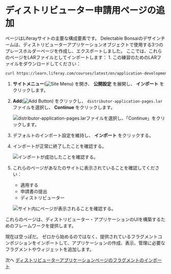# ディストリビューター申請用ページの追加

ページはLiferayサイトの主要な構成要素です。 Delectable Bonsaiのデザインチームは、ディストリビューターアプリケーションオブジェクトで使用する3つのプレースホルダーページを作成し、エクスポートしました。 ここでは、これらのページをLARファイルとしてインポートします： <!--TASK: If you've completed the \[Site Design\]() course, then you've already added these pages to your site. Otherwise, you can download and import them as a LAR file. -->1. この練習のためのLARファイルをダウンロードしてください：

   ```bash
   curl https://learn.liferay.com/courses/latest/en/application-development/designing-user-interfaces/adding-pages-for-distributor-application/distributor-application-pages.lar -O
   ```

1. **サイトメニュー**(![Site Menu](../../images/icon-product-menu.png)) を開き、 **公開設定** を展開し、 **インポート** をクリックします。

1. **Add**(![Add Button](../../images/icon-add.png)) をクリックし、 `distributor-application-pages.lar` ファイルを選択し、 **Continue** をクリックします。

   ![distributor-application-pages.larファイルを選択し、「Continue」をクリックします。](./adding-pages-for-distributor-application/images/01.png)

1. デフォルトのインポート設定を維持し、 **インポート** をクリックする。

1. インポートが正常に終了したことを確認する。

   ![インポートが成功したことを確認する。](./adding-pages-for-distributor-application/images/02.png)

1. これらのページがあなたのサイトに表示されていることを確認してください：

   * 適用する
   * 申請書の提出
   * ディストリビューター

   ![サイト内にページが表示されることを確認する。](./adding-pages-for-distributor-application/images/03.png)

これらのページは、ディストリビューター・アプリケーションのUIを構築するためのフレームワークを提供します。

現在は空っぽだ。 ゼロから始めるのではなく、提供されているフラグメントコンポジションをインポートして、アプリケーションの作成、表示、管理に必要なフラグメントやウィジェットを追加します。

次へ [ディストリビューターアプリケーションページのフラグメントのインポート](./importing-fragments-for-the-distributor-application-pages.md)

